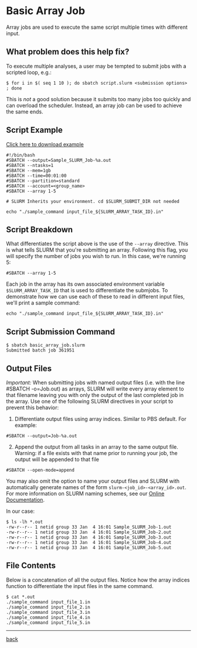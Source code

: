 # Basic Array Job
Array jobs are used to execute the same script multiple times with different input.

## What problem does this help fix?
To execute multiple analyses, a user may be tempted to submit jobs with a scripted loop, e.g.:
```
$ for i in $( seq 1 10 ); do sbatch script.slurm <submission options> ; done
```
This is *not* a good solution because it submits too many jobs too quickly and can overload the scheduler. Instead, an array job can be used to achieve the same ends. 

## Script Example

[Click here to download example](basic_array_job.tar.gz)

 ```
#!/bin/bash
#SBATCH --output=Sample_SLURM_Job-%a.out
#SBATCH --ntasks=1             
#SBATCH --mem=1gb                    
#SBATCH --time=00:01:00   
#SBATCH --partition=standard
#SBATCH --account=<group_name>   
#SBATCH --array 1-5
 
# SLURM Inherits your environment. cd $SLURM_SUBMIT_DIR not needed

echo "./sample_command input_file_${SLURM_ARRAY_TASK_ID}.in"
 ```
 
 ## Script Breakdown

What differentiates the script above is the use of the ```--array``` directive. This is what tells SLURM that you're submitting an array. Following this flag, you will specify the number of jobs you wish to run. In this case, we're running 5:
 ```
 #SBATCH --array 1-5
 ```
 Each job in the array has its own associated environment variable ```$SLURM_ARRAY_TASK_ID``` that is used to differentiate the submjobs. To demonstrate how we can use each of these to read in different input files, we'll print a sample command:
 ```
 echo "./sample_command input_file_${SLURM_ARRAY_TASK_ID}.in"
 ```
 
 ## Script Submission Command
 ```
 $ sbatch basic_array_job.slurm
 Submitted batch job 361951
 ```
 
 ## Output Files
*Important:* When submitting jobs with named output files (i.e. with the line #SBATCH -o=Job.out) as arrays, SLURM will write every array element to that filename leaving you with only the output of the last completed job in the array. Use one of the following SLURM directives in your script to prevent this behavior:

1. Differentiate output files using array indices. Similar to PBS default. For example:
```
#SBATCH --output=Job-%a.out
```
2. Append the output from all tasks in an array to the same output file. Warning: if a file exists with that name prior to running your job, the output will be appended to that file
```
#SBATCH --open-mode=append
```

You may also omit the option to name your output files and SLURM with automatically generate names of the form ```slurm-<job_id>-<array_id>.out```. For more information on SLURM naming schemes, see our [Online Documentation](https://public.confluence.arizona.edu/pages/viewpage.action?pageId=93160866#RunningJobswithSLURM(Puma)-SLURMOutputFilenamePatterns). 

In our case:
```
$ ls -lh *.out
-rw-r--r-- 1 netid group 33 Jan  4 16:01 Sample_SLURM_Job-1.out
-rw-r--r-- 1 netid group 33 Jan  4 16:01 Sample_SLURM_Job-2.out
-rw-r--r-- 1 netid group 33 Jan  4 16:01 Sample_SLURM_Job-3.out
-rw-r--r-- 1 netid group 33 Jan  4 16:01 Sample_SLURM_Job-4.out
-rw-r--r-- 1 netid group 33 Jan  4 16:01 Sample_SLURM_Job-5.out
```

## File Contents
Below is a concatenation of all the output files. Notice how the array indices function to differentiate the input files in the same command.
```
$ cat *.out
./sample_command input_file_1.in
./sample_command input_file_2.in
./sample_command input_file_3.in
./sample_command input_file_4.in
./sample_command input_file_5.in
```
----------
[back](../)
